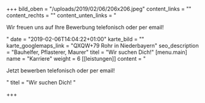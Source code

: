 +++
bild_oben = "/uploads/2019/02/06/206x206.jpeg"
content_links = ""
content_rechts = ""
content_unten_links = "<p>Wir freuen uns auf Ihre Bewerbung telefonisch oder per email!</p>"
date = "2019-02-06T14:04:22+01:00"
karte_bild = ""
karte_googlemaps_link = "QXQW+79 Rohr in Niederbayern"
seo_description = "Bauhelfer, Pflasterer, Maurer"
titel = "Wir suchen Dich!"
[menu.main]
name = "Karriere"
weight = 6
[[leistungen]]
content = "<p>Jetzt bewerben telefonisch oder per email!</p><p></p>"
titel = "Wir suchen Dich! "

+++
